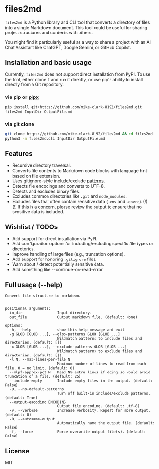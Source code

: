 # files2md

`files2md` is a Python library and CLI tool that converts a directory of files into a
single Markdown document. This tool could be useful for sharing project structures
and contents with others.

You might find it particularly useful as a way to share a project with an AI
Chat Assistant like ChatGPT, Google Gemini, or GitHub Copilot.

## Installation and basic usage

Currently, `files2md` does not support direct installation from PyPI. To use
the tool, either clone it and run it directly, or use pip's ability to
install directly from a Git repository.

### via pip or [pipx](https://pipx.pypa.io/stable/)
```sh
pip install git+https://github.com/mike-clark-8192/files2md.git
files2md InputDir OutputFile.md
```

### via git clone
```sh
git clone https://github.com/mike-clark-8192/files2md && cd files2md
python3 -m files2md.cli InputDir OutputFile.md
```

## Features

- Recursive directory traversal.
- Converts file contents to Markdown code blocks with language hint based on file extension.
- Uses gitignore-style include/exclude [patterns](https://github.com/cpburnz/python-pathspec).
- Detects file encodings and converts to UTF-8.
- Detects and excludes binary files.
- Excludes common directories like `.git` and `node_modules`.
- Excludes files that often contain sensitive data (`.env` and `.envrc`). (!)   
  (!) If this is a concern, please review the output to ensure that no sensitive data is included.

## Wishlist / TODOs

* Add support for direct installation via PyPI.
* Add configuration options for including/excluding specific file types or directories.
* Improve handling of large files (e.g., truncation options).
* Add support for honoring `.gitignore` files.
* Warn about / detect potentially sensitive data.
* Add something like --continue-on-read-error

## Full usage (--help)

```
Convert file structure to markdown.


positional arguments:
  in_dir                Input directory.
  out_file              Output markdown file. (default: None)

options:
  -h, --help            show this help message and exit
  -g GLOB [GLOB ...], --glob-patterns GLOB [GLOB ...]
                        Wildmatch patterns to include files and directories. (default: [])
  -x GLOB [GLOB ...], --exclude-patterns GLOB [GLOB ...]
                        Wildmatch patterns to exclude files and directories. (default: [])
  -l N, --max-lines-per-file N
                        Maximum number of lines to read from each file. 0 = no limit. (default: 0)
  --mlpf-approx-pct N   Read N% extra lines if doing so would avoid truncation of a file. (default: 25)
  --include-empty       Include empty files in the output. (default: False)
  -D, --no-default-patterns
                        Turn off built-in include/exclude patterns. (default: True)
  --output-encoding ENCODING
                        Output file encoding. (default: utf-8)
  -v, --verbose         Increase verbosity. Repeat for more output. (default: 0)
  -O, --autoname-output
                        Automatically name the output file. (default: False)
  -f, --force           Force overwrite output file(s). (default: False)
```

## License

MIT
